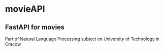 # movieAPI

## FastAPI for movies

Part of Natural Language Processing subject on University of Technology in Cracow
